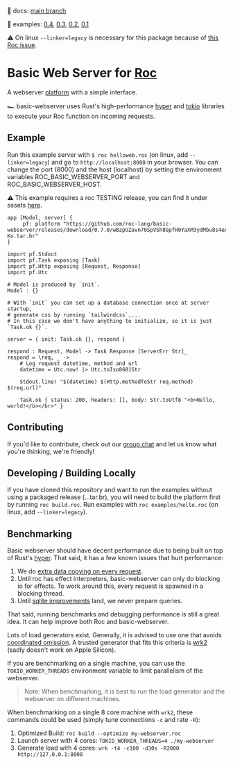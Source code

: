 :book: docs: [main branch](https://roc-lang.github.io/basic-webserver/)

:eyes: examples: [0.4](https://github.com/roc-lang/basic-webserver/tree/0.4.0/examples), [0.3](https://github.com/roc-lang/basic-webserver/tree/0.3.0/examples), [0.2](https://github.com/roc-lang/basic-webserver/tree/0.2.0/examples), [0.1](https://github.com/roc-lang/basic-webserver/tree/0.1/examples)

:warning: On linux `--linker=legacy` is necessary for this package because of [this Roc issue](https://github.com/roc-lang/roc/issues/3609).

# Basic Web Server for [Roc](https://www.roc-lang.org/)

A webserver [platform](https://github.com/roc-lang/roc/wiki/Roc-concepts-explained#platform) with a simple interface.

:racing_car: basic-webserver uses Rust's high-performance [hyper](https://hyper.rs) and [tokio](https://tokio.rs) libraries to execute your Roc function on incoming requests.

## Example

Run this example server with `$ roc helloweb.roc` (on linux, add `--linker=legacy`) and go to `http://localhost:8000` in your browser. You can change the port (8000) and the host (localhost) by setting the environment variables ROC_BASIC_WEBSERVER_PORT and ROC_BASIC_WEBSERVER_HOST.

:warning: This example requires a roc TESTING release, you can find it under assets [here](https://github.com/roc-lang/roc/releases).

```roc
app [Model, server] {
     pf: platform "https://github.com/roc-lang/basic-webserver/releases/download/0.7.0/wBzpUZavn70SpVSh8GpfH0YaXM3ydMbu8s4eAiPC-Ko.tar.br"
}

import pf.Stdout
import pf.Task exposing [Task]
import pf.Http exposing [Request, Response]
import pf.Utc

# Model is produced by `init`.
Model : {}

# With `init` you can set up a database connection once at server startup,
# generate css by running `tailwindcss`,...
# In this case we don't have anything to initialize, so it is just `Task.ok {}`.

server = { init: Task.ok {}, respond }

respond : Request, Model -> Task Response [ServerErr Str]_
respond = \req, _ ->
    # Log request datetime, method and url
    datetime = Utc.now! |> Utc.toIso8601Str

    Stdout.line! "$(datetime) $(Http.methodToStr req.method) $(req.url)"

    Task.ok { status: 200, headers: [], body: Str.toUtf8 "<b>Hello, world!</b></br>" }
```


## Contributing

If you'd like to contribute, check out our [group chat](https://roc.zulipchat.com) and let us know what you're thinking, we're friendly!

## Developing / Building Locally

If you have cloned this repository and want to run the examples without using a packaged release (...tar.br), you will need to build the platform first by running `roc build.roc`. Run examples with `roc examples/hello.roc` (on linux, add `--linker=legacy`).

## Benchmarking

Basic webserver should have decent performance due to being built on top of Rust's [hyper](https://hyper.rs).
That said, it has a few known issues that hurt performance:
1. We do [extra data copying on every request](https://github.com/roc-lang/basic-webserver/issues/23).
2. Until roc has effect interpreters, basic-webserver can only do blocking io for effects. To work around this, every request is spawned in a blocking thread.
3. Until [sqlite improvements](https://github.com/roc-lang/basic-webserver/pull/61) land, we never prepare queries.

That said, running benchmarks and debugging performance is still a great idea. It can help improve both Roc and basic-webserver.

Lots of load generators exist. Generally, it is advised to use one that avoids [coordinated omission](https://www.youtube.com/watch?v=lJ8ydIuPFeU).
A trusted generator that fits this criteria is [wrk2](https://github.com/giltene/wrk2) (sadly doesn't work on Apple Silicon).

If you are benchmarking on a single machine, you can use the `TOKIO_WORKER_THREADS` environment variable to limit parallelism of the webserver.

> Note: When benchmarking, it is best to run the load generator and the webserver on different machines.

When benchmarking on a single 8 core machine with `wrk2`, these commands could be used (simply tune connections `-c` and rate `-R`):
1. Optimized Build: `roc build --optimize my-webserver.roc`
2. Launch server with 4 cores: `TOKIO_WORKER_THREADS=4 ./my-webserver`
3. Generate load with 4 cores: `wrk -t4 -c100 -d30s -R2000 http://127.0.0.1:8000`

